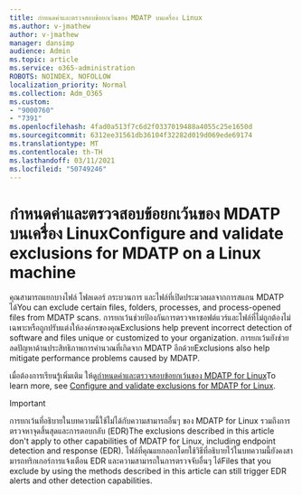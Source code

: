 ```yaml
---
title: กําหนดค่าและตรวจสอบข้อยกเว้นของ MDATP บนเครื่อง Linux
ms.author: v-jmathew
author: v-jmathew
manager: dansimp
audience: Admin
ms.topic: article
ms.service: o365-administration
ROBOTS: NOINDEX, NOFOLLOW
localization_priority: Normal
ms.collection: Adm_O365
ms.custom:
- "9000760"
- "7391"
ms.openlocfilehash: 4fad0a513f7c6d2f0337019488a4055c25e1650d
ms.sourcegitcommit: 6312ee31561db36104f32282d019d069ede69174
ms.translationtype: MT
ms.contentlocale: th-TH
ms.lasthandoff: 03/11/2021
ms.locfileid: "50749246"
---
```

# <a name="configure-and-validate-exclusions-for-mdatp-on-a-linux-machine"></a><span data-ttu-id="e9c4b-102">กําหนดค่าและตรวจสอบข้อยกเว้นของ MDATP บนเครื่อง Linux</span><span class="sxs-lookup"><span data-stu-id="e9c4b-102">Configure and validate exclusions for MDATP on a Linux machine</span></span>

<span data-ttu-id="e9c4b-103">คุณสามารถแยกบางไฟล์ โฟลเดอร์ กระบวนการ และไฟล์ที่เปิดประมวลผลจากการสแกน MDATP ได้</span><span class="sxs-lookup"><span data-stu-id="e9c4b-103">You can exclude certain files, folders, processes, and process-opened files from MDATP scans.</span></span> <span data-ttu-id="e9c4b-104">การยกเว้นช่วยป้องกันการตรวจหาซอฟต์แวร์และไฟล์ที่ไม่ถูกต้องไม่เฉพาะหรือถูกปรับแต่งให้องค์กรของคุณ</span><span class="sxs-lookup"><span data-stu-id="e9c4b-104">Exclusions help prevent incorrect detection of software and files unique or customized to your organization.</span></span> <span data-ttu-id="e9c4b-105">การยกเว้นยังช่วยลดปัญหาด้านประสิทธิภาพการคํานวณที่เกิดจาก MDATP อีกด้วย</span><span class="sxs-lookup"><span data-stu-id="e9c4b-105">Exclusions also help mitigate performance problems caused by MDATP.</span></span>

<span data-ttu-id="e9c4b-106">เมื่อต้องการเรียนรู้เพิ่มเติม ให้ดู[กําหนดค่าและตรวจสอบข้อยกเว้นของ MDATP for Linux](https://go.microsoft.com/fwlink/?linkid=2144517)</span><span class="sxs-lookup"><span data-stu-id="e9c4b-106">To learn more, see [Configure and validate exclusions for MDATP for Linux](https://go.microsoft.com/fwlink/?linkid=2144517).</span></span>

> [!IMPORTANT]
> <span data-ttu-id="e9c4b-107">การยกเว้นที่อธิบายในบทความนี้ใช้ไม่ได้กับความสามารถอื่นๆ ของ MDATP for Linux รวมถึงการตรวจหาจุดสิ้นสุดและการตอบกลับ (EDR)</span><span class="sxs-lookup"><span data-stu-id="e9c4b-107">The exclusions described in this article don't apply to other capabilities of MDATP for Linux, including endpoint detection and response (EDR).</span></span> <span data-ttu-id="e9c4b-108">ไฟล์ที่คุณแยกออกโดยใช้วิธีที่อธิบายไว้ในบทความนี้ยังคงสามารถทริกเกอร์การแจ้งเตือน EDR และความสามารถในการตรวจจับอื่นๆ ได้</span><span class="sxs-lookup"><span data-stu-id="e9c4b-108">Files that you exclude by using the methods described in this article can still trigger EDR alerts and other detection capabilities.</span></span>
